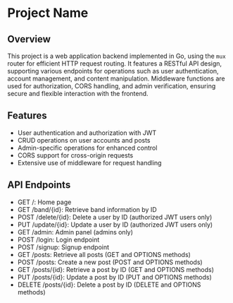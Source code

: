 # Project Name

## Overview

This project is a web application backend implemented in Go, using the `mux` router for efficient HTTP request routing. It features a RESTful API design, supporting various endpoints for operations such as user authentication, account management, and content manipulation. Middleware functions are used for authorization, CORS handling, and admin verification, ensuring secure and flexible interaction with the frontend.

## Features

- User authentication and authorization with JWT
- CRUD operations on user accounts and posts
- Admin-specific operations for enhanced control
- CORS support for cross-origin requests
- Extensive use of middleware for request handling

## API Endpoints
- GET /: Home page
- GET /band/{id}: Retrieve band information by ID
- POST /delete/{id}: Delete a user by ID (authorized JWT users only)
- PUT /update/{id}: Update a user by ID (authorized JWT users only)
- GET /admin: Admin panel (admins only)
- POST /login: Login endpoint
- POST /signup: Signup endpoint
- GET /posts: Retrieve all posts (GET and OPTIONS methods)
- POST /posts: Create a new post (POST and OPTIONS methods)
- GET /posts/{id}: Retrieve a post by ID (GET and OPTIONS methods)
- PUT /posts/{id}: Update a post by ID (PUT and OPTIONS methods)
- DELETE /posts/{id}: Delete a post by ID (DELETE and OPTIONS methods)